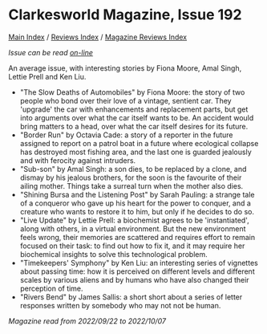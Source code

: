 # Clarkesworld Magazine, Issue 192

[Main Index](../../../README.md) / [Reviews Index](../../README.md) / [Magazine Reviews Index](../README.md)

*Issue can be read [on-line](https://clarkesworldmagazine.com/prior/issue_192/)*

An average issue, with interesting stories by Fiona Moore, Amal Singh, Lettie Prell and Ken Liu.
- "The Slow Deaths of Automobiles" by Fiona Moore: the story of two people who bond over their love of a vintage, sentient car. They 'upgrade' the car with enhancements and replacement parts, but get into arguments over what the car itself wants to be. An accident would bring matters to a head, over what the car itself desires for its future.
- "Border Run" by Octavia Cade: a story of a reporter in the future assigned to report on a patrol boat in a future where ecological collapse has destroyed most fishing area, and the last one is guarded jealously and with ferocity against intruders.
- "Sub-son" by Amal Singh: a son dies, to be replaced by a clone, and dismay by his jealous brothers, for the soon is the favourite of their ailing mother. Things take a surreal turn when the mother also dies.
- "Shining Bursa and the Listening Post" by Sarah Pauling: a strange tale of a conqueror who gave up his heart for the power to conquer, and a creature who wants to restore it to him, but only if he decides to do so.
- "Live Update" by Lettie Prell: a biochemist agrees to be 'instantiated', along with others, in a virtual environment. But the new environment feels wrong, their memories are scattered and requires effort to remain focused on their task: to find out how to fix it, and it may require her biochemical insights to solve this technological problem.
- "Timekeepers' Symphony" by Ken Liu: an interesting series of vignettes about passing time: how it is perceived on different levels and different scales by various aliens and by humans who have also changed their perception of time.
- "Rivers Bend" by James Sallis: a short short about a series of letter responses written by somebody who may not not be human.

*Magazine read from 2022/09/22 to 2022/10/07*
